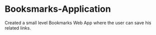 # Booksmarks-Application
Created a small level Bookmarks Web App where the user can save his related links. 
